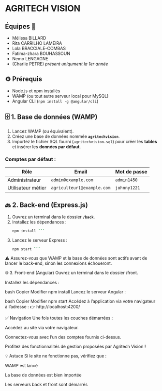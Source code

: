 # AGRITECH VISION

## Équipes 👥
- Mélissa BILLARD
- Rita CARRILHO LAMEIRA
- Lola BRACCIALE-COMBAS
- Fatima-zhara BOUHASSOUN 
- Nemo LENGAGNE
- (Charlie PETRE) *présent uniqument  la 1er année*

## ⚙️ Prérequis

- Node.js et npm installés
- WAMP (ou tout autre serveur local pour MySQL)
- Angular CLI (`npm install -g @angular/cli`)

## 🗄️ 1. Base de données (WAMP)

1. Lancez WAMP (ou équivalent).
2. Créez une base de données nommée **`agritechvision`**.
3. Importez le fichier SQL fourni (`agritechvision.sql`) pour créer les **tables** et insérer les **données par défaut**.

### Comptes par défaut :

| Rôle        | Email                      | Mot de passe  |
|-------------|----------------------------|---------------|
| Administrateur | `admin@example.com`        | `admin1450`    |
| Utilisateur métier | `agriculteur1@example.com` | `johnny1221`   |

## 🔙 2. Back-end (Express.js)

1. Ouvrez un terminal dans le dossier **`/back`**.
2. Installez les dépendances :
    ```bash
   npm install ```
3. Lancez le serveur Express :
   ```bash
   npm start ```

⚠️ Assurez-vous que WAMP et la base de données sont actifs avant de lancer le back-end, sinon les connexions échoueront.

🌐 3. Front-end (Angular)
Ouvrez un terminal dans le dossier /front.

Installez les dépendances :

bash
Copier
Modifier
npm install
Lancez le serveur Angular :

bash
Copier
Modifier
npm start
Accédez à l’application via votre navigateur à l’adresse :
👉 http://localhost:4200/

✅ Navigation
Une fois toutes les couches démarrées :

Accédez au site via votre navigateur.

Connectez-vous avec l’un des comptes fournis ci-dessus.

Profitez des fonctionnalités de gestion proposées par Agritech Vision !

💡 Astuce
Si le site ne fonctionne pas, vérifiez que :

WAMP est lancé

La base de données est bien importée

Les serveurs back et front sont démarrés
